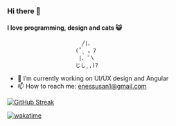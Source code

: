 ### Hi there 👋
#### I love programming, design and cats 😺
                            ╱|、
                          (˚ˎ 。7  
                           |、˜〵          
                          じしˍ,)7
- 🔭 I’m currently working on UI/UX design and Angular
- 📫 How to reach me: enessusan1@gmail.com 

[![GitHub Streak](https://streak-stats.demolab.com/?user=enessusan00&theme=yellowdark)](https://git.io/streak-stats)


[![wakatime](https://wakatime.com/badge/user/26cc711d-edb9-4078-8b07-8cc853eeb5bf.svg)](https://wakatime.com/@26cc711d-edb9-4078-8b07-8cc853eeb5bf)

